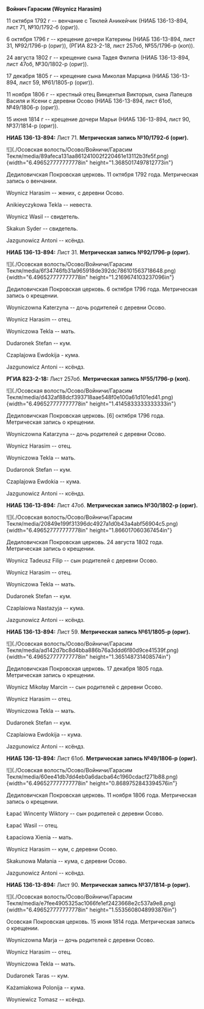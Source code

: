 **Войнич Гарасим (Woynicz Harasim)**

11 октября 1792 г -- венчание с Теклей Аникейчик (НИАБ 136-13-894, лист
71, №10/1792-б (ориг)).

6 октября 1796 г -- крещение дочери Катерины (НИАБ 136-13-894, лист 31,
№92/1796-р (ориг)), (РГИА 823-2-18, лист 257об, №55/1796-р (коп)).

24 августа 1802 г -- крещение сына Тадея Филипа (НИАБ 136-13-894, лист
47об, №30/1802-р (ориг)).

17 декабря 1805 г -- крещение сына Миколая Марцина (НИАБ 136-13-894,
лист 59, №61/1805-р (ориг)).

11 ноября 1806 г -- крестный отец Винцентыя Викторыя, сына Лапецов
Василя и Ксени с деревни Осово (НИАБ 136-13-894, лист 61об, №49/1806-р
(ориг)).

15 июня 1814 г -- крещение дочери Марьи (НИАБ 136-13-894, лист 90,
№37/1814-р (ориг)).

**НИАБ 136-13-894:** Лист 71. **Метрическая запись №10/1792-б (ориг).**

![](./Осовская волость/Осово/Войничи/Гарасим Текля/media/89afeca131aa861241002f220461e13112b3fe5f.png){width="6.496527777777778in"
height="1.3685017497812773in"}

Дедиловичская Покровская церковь. 11 октября 1792 года. Метрическая
запись о венчании.

Woynicz Harasim -- жених, с деревни Осово.

Anikieyczykowa Tekla -- невеста.

Woynicz Wasil -- свидетель.

Skakun Syder -- свидетель.

Jazgunowicz Antoni -- ксёндз.

**НИАБ 136-13-894:** Лист 31. **Метрическая запись №92/1796-р (ориг).**

![](./Осовская волость/Осово/Войничи/Гарасим Текля/media/6f34746fb31a965918de392dc786101563718648.png){width="6.496527777777778in"
height="1.2169674103237096in"}

Дедиловичская Покровская церковь. 6 октября 1796 года. Метрическая
запись о крещении.

Woyniczowna Katerzyna -- дочь родителей с деревни Осовo.

Woynicz Harasim -- отец.

Woyniczowa Tekla -- мать.

Dudaronek Stefan -- кум.

Czaplajowa Ewdokija - кума.

Jazgunowicz Antoni -- ксёндз.

**РГИА 823-2-18:** Лист 257об. **Метрическая запись №55/1796-р (коп).**

![](./Осовская волость/Осово/Войничи/Гарасим Текля/media/d432af88dcf393718aae548f0e100a61d101ed41.png){width="6.496527777777778in"
height="1.4145833333333333in"}

Дедиловичская Покровская церковь. \[6\] октября 1796 года. Метрическая
запись о крещении.

Woyniczowna Katarzyna -- дочь родителей с деревни Осово.

Woynicz Harasim -- отец.

Woyniczowa Tekla -- мать.

Dudaronok Stefan -- кум.

Czaplajowa Ewdokia -- кума.

Jazgunowicz Antoni -- ксёндз.

**НИАБ 136-13-894:** Лист 47об. **Метрическая запись №30/1802-р
(ориг).**

![](./Осовская волость/Осово/Войничи/Гарасим Текля/media/20849e199f31396dc4927a1d0b43a4abf56904c5.png){width="6.496527777777778in"
height="1.866017060367454in"}

Дедиловичская Покровская церковь. 24 августа 1802 года. Метрическая
запись о крещении.

Woynicz Tadeusz Filip -- сын родителей с деревни Осовo.

Woynicz Harasim -- отец.

Woyniczowa Tekla -- мать.

Dudaronek Stefan -- кум.

Czaplaiowa Nastazyja -- кума.

Jazgunowicz Antoni -- ксёндз.

**НИАБ 136-13-894:** Лист 59. **Метрическая запись №61/1805-р (ориг).**

![](./Осовская волость/Осово/Войничи/Гарасим Текля/media/ad142d7bc8d4bba886b76a3ddd6f80d9ce41539f.png){width="6.496527777777778in"
height="1.365148731408574in"}

Дедиловичская Покровская церковь. 17 декабря 1805 года. Метрическая
запись о крещении.

Woynicz Mikołay Marcin -- сын родителей с деревни Осовo.

Woynicz Harasim -- отец.

Woyniczowa Tekla -- мать.

Dudaronek Stefan -- кум.

Czaplaiowa Ewdokija -- кума.

Jazgunowicz Antoni -- ксёндз.

**НИАБ 136-13-894:** Лист 61об. **Метрическая запись №49/1806-р
(ориг).**

![](./Осовская волость/Осово/Войничи/Гарасим Текля/media/60ee41db7dd4eb0a6dacba64c1960cdacf271b88.png){width="6.496527777777778in"
height="0.8689752843394576in"}

Дедиловичская Покровская церковь. 11 ноября 1806 года. Метрическая
запись о крещении.

Łapać Wincenty Wiktory -- сын родителей с деревни Осовo.

Łapać Wasil -- отец.

Łapaciowa Xienia -- мать.

Woynicz Harasim -- кум, с деревни Осовo.

Skakunowa Małania -- кума, с деревни Осовo.

Jazgunowicz Antoni -- ксёндз.

**НИАБ 136-13-894:** Лист 90. **Метрическая запись №37/1814-р (ориг).**

![](./Осовская волость/Осово/Войничи/Гарасим Текля/media/e7fee4905325ac1066fe1ef2423668e2c537a9e8.png){width="6.496527777777778in"
height="1.5535608048993876in"}

Осовская Покровская церковь. 15 июня 1814 года. Метрическая запись о
крещении.

Woyniczowna Marja -- дочь родителей с деревни Осовo.

Woynicz Harasim -- отец.

Woyniczowa Tekla -- мать.

Dudaronek Taras -- кум.

Każamiakowa Polonija -- кума.

Woyniewicz Tomasz -- ксёндз.
